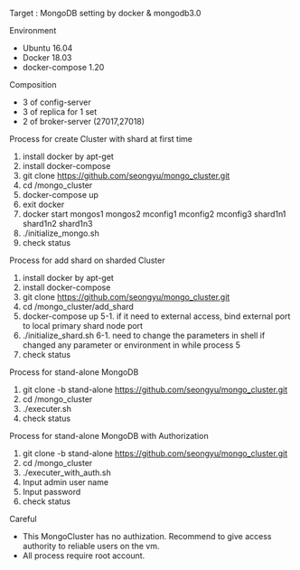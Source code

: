 Target : MongoDB setting by docker & mongodb3.0


Environment
- Ubuntu 16.04
- Docker 18.03
- docker-compose 1.20 


Composition
- 3 of config-server
- 3 of replica for 1 set
- 2 of broker-server (27017,27018)


Process for create Cluster with shard at first time
1. install docker by apt-get
2. install docker-compose
3. git clone https://github.com/seongyu/mongo_cluster.git
4. cd /mongo_cluster
5. docker-compose up
6. exit docker
7. docker start mongos1 mongos2 mconfig1 mconfig2 mconfig3 shard1n1 shard1n2 shard1n3
8. ./initialize_mongo.sh
9. check status


Process for add shard on sharded Cluster
1. install docker by apt-get
2. install docker-compose
3. git clone https://github.com/seongyu/mongo_cluster.git
4. cd /mongo_cluster/add_shard
5. docker-compose up
 5-1. if it need to external access, bind external port to local primary shard node port
6. ./initialize_shard.sh 
 6-1. need to change the parameters in shell if changed any parameter or environment in while process 5
7. check status


Process for stand-alone MongoDB
1. git clone -b stand-alone https://github.com/seongyu/mongo_cluster.git
2. cd /mongo_cluster
3. ./executer.sh
4. check status


Process for stand-alone MongoDB with Authorization
1. git clone -b stand-alone https://github.com/seongyu/mongo_cluster.git
2. cd /mongo_cluster
3. ./executer_with_auth.sh
4. Input admin user name
5. Input password
6. check status

Careful
- This MongoCluster has no authization. Recommend to give access authority to reliable users on the vm.
- All process require root account.
